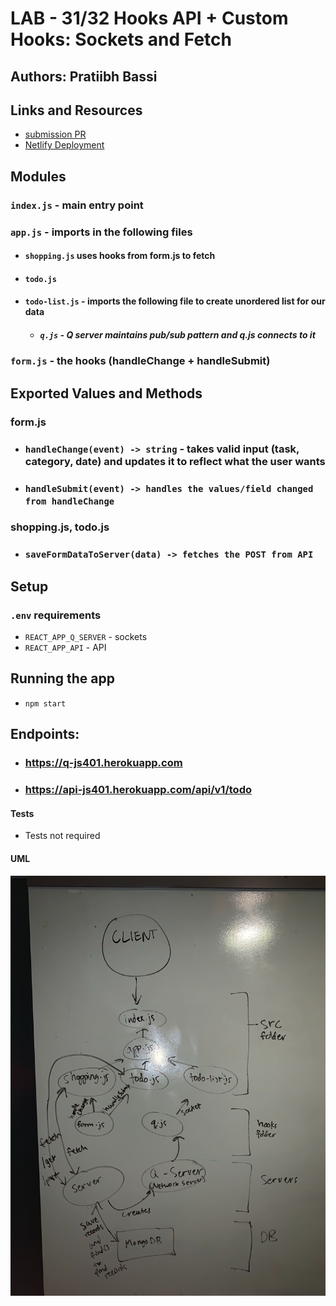 # LAB - 31/32 Hooks API + Custom Hooks: Sockets and Fetch


## Authors: Pratiibh Bassi

## Links and Resources
* [submission PR](https://github.com/pratiibh-401-advanced-javascript/lab-32/pull/2)
* [Netlify Deployment](https://naughty-heisenberg-f81ef4.netlify.com/)

## Modules
### `index.js` - main entry point
### `app.js` - imports in the following files
* #### `shopping.js` uses hooks from form.js to fetch 
* #### `todo.js`
* #### `todo-list.js` - imports the following file to create unordered list for our data
    * ##### `q.js` - Q server maintains pub/sub pattern and q.js connects to it
### `form.js` - the hooks (handleChange + handleSubmit)

## Exported Values and Methods

### form.js

* ### `handleChange(event) -> string` - takes valid input (task, category, date) and updates it to reflect what the user wants

* ### `handleSubmit(event) -> handles the values/field changed from handleChange` 

### shopping.js, todo.js

* ### `saveFormDataToServer(data) -> fetches the POST from API ` 

## Setup
### `.env` requirements
* `REACT_APP_Q_SERVER` - sockets
* `REACT_APP_API` - API

## Running the app 
* `npm start`

## Endpoints:
* ### https://q-js401.herokuapp.com
* ### https://api-js401.herokuapp.com/api/v1/todo



#### Tests
* Tests not required

#### UML
![UML](./assets/lab32UML.jpg)
